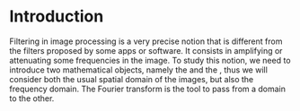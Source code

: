 # Introduction

Filtering in image processing is a very precise notion that is different from the filters proposed by some apps or software.
It consists in amplifying or attenuating some frequencies in the image.
To study this notion, we need to introduce two mathematical objects, namely the [](convolution) and the [](fourier),
thus we will consider both the usual spatial domain of the images, but also the frequency domain.
The Fourier transform is the tool to pass from a domain to the other.